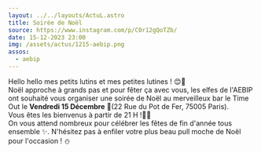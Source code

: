 ```yaml
---
layout: ../../layouts/ActuL.astro
title: Soirée de Noël
source: https://www.instagram.com/p/C0r12gQoTZb/
date: 15-12-2023 23:00
img: /assets/actus/1215-aebip.png
assos:
  - aebip
---
```


Hello hello mes petits lutins et mes petites lutines ! 😊🎄  
Noël approche à grands pas et pour fêter ça avec vous, les elfes de l'AEBIP ont souhaité vous organiser une soirée de Noël au merveilleux bar le Time Out le __Vendredi 15 Décembre__ 🍻(22 Rue du Pot de Fer, 75005 Paris).  
Vous êtes les bienvenus à partir de 21 H !🎅🤶  
On vous attend nombreux pour célébrer les fêtes de fin d'année tous ensemble ✨. N'hésitez pas à enfiler votre plus beau pull moche de Noël pour l'occasion ! ⛄